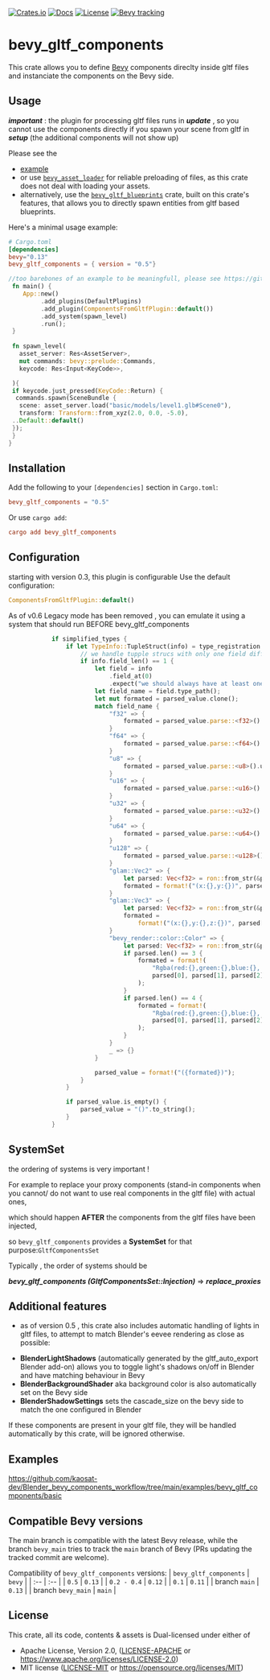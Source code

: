 [![Crates.io](https://img.shields.io/crates/v/bevy_gltf_components)](https://crates.io/crates/bevy_gltf_components)
[![Docs](https://img.shields.io/docsrs/bevy_gltf_components)](https://docs.rs/bevy_gltf_components/latest/bevy_gltf_components/)
[![License](https://img.shields.io/crates/l/bevy_gltf_components)](https://github.com/kaosat-dev/Blender_bevy_components_workflow/blob/main/crates/bevy_gltf_components/License.md)
[![Bevy tracking](https://img.shields.io/badge/Bevy%20tracking-released%20version-lightblue)](https://github.com/bevyengine/bevy/blob/main/docs/plugins_guidelines.md#main-branch-tracking)


# bevy_gltf_components

This crate allows you to define [Bevy](https://bevyengine.org/) components direclty inside gltf files and instanciate the components on the Bevy side.

## Usage

***important*** : the plugin for processing gltf files runs in ***update*** , so you cannot use the components directly if you spawn your scene from gltf in ***setup*** (the additional components will not show up)

Please see the 
 * [example](https://github.com/kaosat-dev/Blender_bevy_components_workflow/tree/main/examples/bevy_gltf_components/basic) 
 * or use [```bevy_asset_loader```](https://github.com/NiklasEi/bevy_asset_loader) for reliable preloading of files, as this crate does not deal with loading your assets.
 * alternatively, use the [```bevy_gltf_blueprints```](https://crates.io/crates/bevy_gltf_blueprints) crate, built on this crate's features,
  that allows you to directly spawn entities from gltf based blueprints.

Here's a minimal usage example:

```toml
# Cargo.toml
[dependencies]
bevy="0.13"
bevy_gltf_components = { version = "0.5"} 

```

```rust no_run
//too barebones of an example to be meaningfull, please see https://github.com/kaosat-dev/Blender_bevy_components_workflow/bevy_gltf_components/examples/basic for a real example
 fn main() {
    App::new()
         .add_plugins(DefaultPlugins)
         .add_plugin(ComponentsFromGltfPlugin::default())
         .add_system(spawn_level)
         .run();
 }
 
 fn spawn_level(
   asset_server: Res<AssetServer>, 
   mut commands: bevy::prelude::Commands,
   keycode: Res<Input<KeyCode>>,

 ){
 if keycode.just_pressed(KeyCode::Return) {
  commands.spawn(SceneBundle {
   scene: asset_server.load("basic/models/level1.glb#Scene0"),
   transform: Transform::from_xyz(2.0, 0.0, -5.0),
 ..Default::default()
 });
 }
}

```

##  Installation

Add the following to your `[dependencies]` section in `Cargo.toml`:

```toml
bevy_gltf_components = "0.5"
```

Or use `cargo add`:

```toml
cargo add bevy_gltf_components
```

## Configuration

starting with version 0.3, this plugin is configurable
Use the default configuration: 

```rust no_run
ComponentsFromGltfPlugin::default()
```

As of v0.6 Legacy mode has been removed , you can emulate it using a system that should run BEFORE bevy_gltf_components

```rust no run
            if simplified_types {
                if let TypeInfo::TupleStruct(info) = type_registration.type_info() {
                    // we handle tupple strucs with only one field differently, as Blender's custom properties with custom ui (float, int, bool, etc) always give us a tupple struct
                    if info.field_len() == 1 {
                        let field = info
                            .field_at(0)
                            .expect("we should always have at least one field here");
                        let field_name = field.type_path();
                        let mut formated = parsed_value.clone();
                        match field_name {
                            "f32" => {
                                formated = parsed_value.parse::<f32>().unwrap().to_string();
                            }
                            "f64" => {
                                formated = parsed_value.parse::<f64>().unwrap().to_string();
                            }
                            "u8" => {
                                formated = parsed_value.parse::<u8>().unwrap().to_string();
                            }
                            "u16" => {
                                formated = parsed_value.parse::<u16>().unwrap().to_string();
                            }
                            "u32" => {
                                formated = parsed_value.parse::<u32>().unwrap().to_string();
                            }
                            "u64" => {
                                formated = parsed_value.parse::<u64>().unwrap().to_string();
                            }
                            "u128" => {
                                formated = parsed_value.parse::<u128>().unwrap().to_string();
                            }
                            "glam::Vec2" => {
                                let parsed: Vec<f32> = ron::from_str(&parsed_value).unwrap();
                                formated = format!("(x:{},y:{})", parsed[0], parsed[1]);
                            }
                            "glam::Vec3" => {
                                let parsed: Vec<f32> = ron::from_str(&parsed_value).unwrap();
                                formated =
                                    format!("(x:{},y:{},z:{})", parsed[0], parsed[1], parsed[2]);
                            }
                            "bevy_render::color::Color" => {
                                let parsed: Vec<f32> = ron::from_str(&parsed_value).unwrap();
                                if parsed.len() == 3 {
                                    formated = format!(
                                        "Rgba(red:{},green:{},blue:{}, alpha: 1.0)",
                                        parsed[0], parsed[1], parsed[2]
                                    );
                                }
                                if parsed.len() == 4 {
                                    formated = format!(
                                        "Rgba(red:{},green:{},blue:{}, alpha:{})",
                                        parsed[0], parsed[1], parsed[2], parsed[3]
                                    );
                                }
                            }
                            _ => {}
                        }

                        parsed_value = format!("({formated})");
                    }
                }

                if parsed_value.is_empty() {
                    parsed_value = "()".to_string();
                }
            }

```


## SystemSet

the ordering of systems is very important ! 

For example to replace your proxy components (stand-in components when you cannot/ do not want to use real components in the gltf file) with actual ones, 

which should happen **AFTER** the components from the gltf files have been injected, 

so ```bevy_gltf_components``` provides a **SystemSet** for that purpose:```GltfComponentsSet```

Typically , the order of systems should be

***bevy_gltf_components (GltfComponentsSet::Injection)*** => ***replace_proxies***

## Additional features

- as of version 0.5 , this crate also includes automatic handling of lights in gltf files, to attempt to match Blender's eevee rendering as close as possible:
 * **BlenderLightShadows** (automatically generated by the gltf_auto_export Blender add-on) allows you to toggle light's shadows on/off in Blender and have matching
 behaviour in Bevy
 * **BlenderBackgroundShader** aka background color is also automatically set on the Bevy side
 * **BlenderShadowSettings** sets the cascade_size on the bevy side to match the one configured in Blender

 If these components are present in your gltf file, they will be handled automatically by this crate, will be ignored otherwise.

## Examples

https://github.com/kaosat-dev/Blender_bevy_components_workflow/tree/main/examples/bevy_gltf_components/basic



## Compatible Bevy versions

The main branch is compatible with the latest Bevy release, while the branch `bevy_main` tries to track the `main` branch of Bevy (PRs updating the tracked commit are welcome).

Compatibility of `bevy_gltf_components` versions:
| `bevy_gltf_components` | `bevy` |
| :--                 | :--    |
| `0.5`               | `0.13` |
| `0.2 - 0.4`         | `0.12` |
| `0.1`               | `0.11` |
| branch `main`       | `0.13` |
| branch `bevy_main`  | `main` |


## License

This crate, all its code, contents & assets is Dual-licensed under either of

- Apache License, Version 2.0, ([LICENSE-APACHE](./LICENSE_APACHE.md) or https://www.apache.org/licenses/LICENSE-2.0)
- MIT license ([LICENSE-MIT](./LICENSE_MIT.md) or https://opensource.org/licenses/MIT)